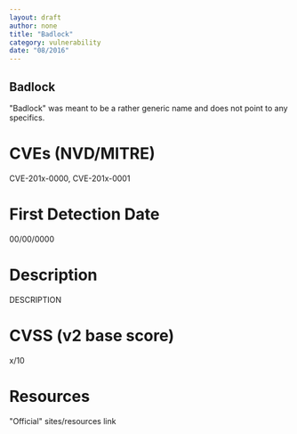 ```yaml
---
layout: draft
author: none
title: "Badlock"
category: vulnerability
date: "08/2016"
---
```


## Badlock

"Badlock" was meant to be a rather generic name and does not point to any specifics.
<!-- more -->

# CVEs (NVD/MITRE)
CVE-201x-0000, CVE-201x-0001

# First Detection Date
00/00/0000

# Description
DESCRIPTION

# CVSS (v2 base score)
x/10

# Resources
"Official" sites/resources link
